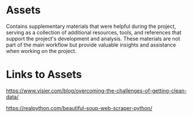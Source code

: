 # Assets

Contains supplementary materials that were helpful during the project, serving as a collection of additional resources, tools, and references that support the project's development and analysis. These materials are not part of the main workflow but provide valuable insights and assistance when working on the project.

# Links to Assets

https://www.visier.com/blog/overcoming-the-challenges-of-getting-clean-data/

https://realpython.com/beautiful-soup-web-scraper-python/
